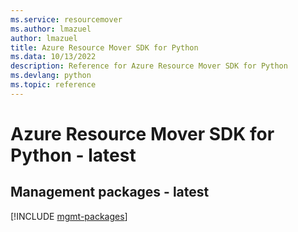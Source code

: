 ```yaml
---
ms.service: resourcemover
ms.author: lmazuel
author: lmazuel
title: Azure Resource Mover SDK for Python
ms.data: 10/13/2022
description: Reference for Azure Resource Mover SDK for Python
ms.devlang: python
ms.topic: reference
---
```

# Azure Resource Mover SDK for Python - latest

## Management packages - latest
[!INCLUDE [mgmt-packages](resource-mover-mgmt-index.md)]